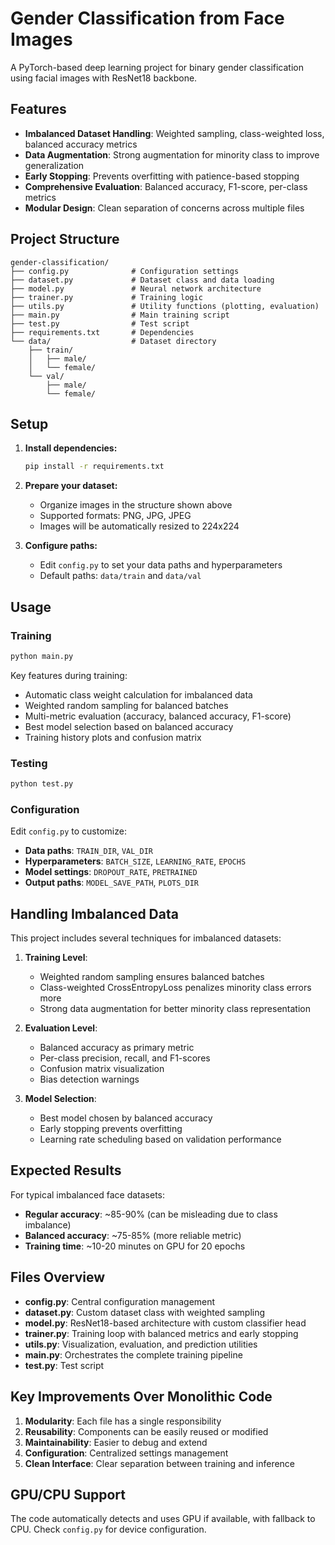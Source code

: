 # Gender Classification from Face Images

A PyTorch-based deep learning project for binary gender classification using facial images with ResNet18 backbone.

## Features

- **Imbalanced Dataset Handling**: Weighted sampling, class-weighted loss, balanced accuracy metrics
- **Data Augmentation**: Strong augmentation for minority class to improve generalization
- **Early Stopping**: Prevents overfitting with patience-based stopping
- **Comprehensive Evaluation**: Balanced accuracy, F1-score, per-class metrics
- **Modular Design**: Clean separation of concerns across multiple files

## Project Structure

```
gender-classification/
├── config.py              # Configuration settings
├── dataset.py             # Dataset class and data loading
├── model.py               # Neural network architecture
├── trainer.py             # Training logic
├── utils.py               # Utility functions (plotting, evaluation)
├── main.py                # Main training script
├── test.py                # Test script
├── requirements.txt       # Dependencies
└── data/                  # Dataset directory
    ├── train/
    │   ├── male/
    │   └── female/
    └── val/
        ├── male/
        └── female/
```

## Setup

1. **Install dependencies:**
   ```bash
   pip install -r requirements.txt
   ```

2. **Prepare your dataset:**
   - Organize images in the structure shown above
   - Supported formats: PNG, JPG, JPEG
   - Images will be automatically resized to 224x224

3. **Configure paths:**
   - Edit `config.py` to set your data paths and hyperparameters
   - Default paths: `data/train` and `data/val`

## Usage

### Training

```bash
python main.py
```

Key features during training:
- Automatic class weight calculation for imbalanced data
- Weighted random sampling for balanced batches
- Multi-metric evaluation (accuracy, balanced accuracy, F1-score)
- Best model selection based on balanced accuracy
- Training history plots and confusion matrix

### Testing

```bash
python test.py
```

### Configuration

Edit `config.py` to customize:
- **Data paths**: `TRAIN_DIR`, `VAL_DIR`
- **Hyperparameters**: `BATCH_SIZE`, `LEARNING_RATE`, `EPOCHS`
- **Model settings**: `DROPOUT_RATE`, `PRETRAINED`
- **Output paths**: `MODEL_SAVE_PATH`, `PLOTS_DIR`

## Handling Imbalanced Data

This project includes several techniques for imbalanced datasets:

1. **Training Level**:
   - Weighted random sampling ensures balanced batches
   - Class-weighted CrossEntropyLoss penalizes minority class errors more
   - Strong data augmentation for better minority class representation

2. **Evaluation Level**:
   - Balanced accuracy as primary metric
   - Per-class precision, recall, and F1-scores
   - Confusion matrix visualization
   - Bias detection warnings

3. **Model Selection**:
   - Best model chosen by balanced accuracy
   - Early stopping prevents overfitting
   - Learning rate scheduling based on validation performance

## Expected Results

For typical imbalanced face datasets:
- **Regular accuracy**: ~85-90% (can be misleading due to class imbalance)
- **Balanced accuracy**: ~75-85% (more reliable metric)
- **Training time**: ~10-20 minutes on GPU for 20 epochs

## Files Overview

- **config.py**: Central configuration management
- **dataset.py**: Custom dataset class with weighted sampling
- **model.py**: ResNet18-based architecture with custom classifier head
- **trainer.py**: Training loop with balanced metrics and early stopping
- **utils.py**: Visualization, evaluation, and prediction utilities
- **main.py**: Orchestrates the complete training pipeline
- **test.py**: Test script

## Key Improvements Over Monolithic Code

1. **Modularity**: Each file has a single responsibility
2. **Reusability**: Components can be easily reused or modified
3. **Maintainability**: Easier to debug and extend
4. **Configuration**: Centralized settings management
5. **Clean Interface**: Clear separation between training and inference

## GPU/CPU Support

The code automatically detects and uses GPU if available, with fallback to CPU. Check `config.py` for device configuration.
